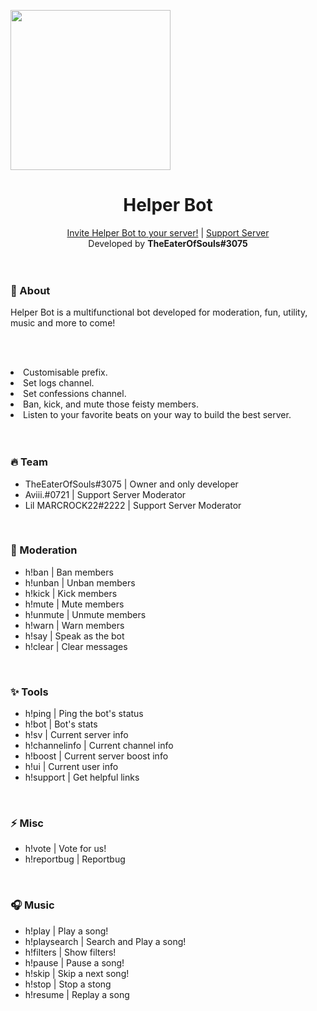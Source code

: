 <p>
<a href="https://discord.com/oauth2/authorize?client_id=761300013317488660&scope=bot&permissions=2146958847"><img src="https://cdn.discordapp.com/avatars/761300013317488660/a980f71785eb4e60caff03fdeaaf9369.png?size=2048" width="256" height="256"/></a>
</p>
<h1 style="text-align:center;">Helper Bot</h1>
<p style="text-align:center;"><a target="_blank" href="https://discord.com/oauth2/authorize?client_id=761300013317488660&scope=bot&permissions=2146958847">Invite Helper Bot to your server!</a> |
<a target="_blank" href="https://discord.gg/jNQkg9qdDM">Support Server</a>
    <br style="text-align:center;">Developed by <b>TheEaterOfSouls#3075</b>
<br><br>
<br>
</p><h3>🐲 About</h3>
<p>Helper Bot is a multifunctional bot developed for moderation, fun, utility, music and more to come!</p>
<br><p></p>
<br>
<li>Customisable prefix.</li>
<li>Set logs channel.</li>
<li>Set confessions channel.</li>
<li>Ban, kick, and mute those feisty members.</li>
<li>Listen to your favorite beats on your way to build the best server.</li>
<br>
<br>
<h3>🔥 Team</h3>
<ul>
  <li>TheEaterOfSouls#3075  | Owner and only developer</li>
  <li>Aviii.#0721  | Support Server Moderator</li>
  <li>Lil MARCROCK22#2222  | Support Server Moderator</li>
  </ul>
<br>
<h3>🔹 Moderation</h3>
<ul>
  <li>h!ban  |  Ban members</li>
  <li>h!unban  |  Unban members</li>
  <li>h!kick  |  Kick members</li>
  <li>h!mute  |  Mute members</li>
  <li>h!unmute  | Unmute members</li>
  <li>h!warn  | Warn members</li>
  <li>h!say  |  Speak as the bot</li>
  <li>h!clear  |  Clear messages</li>
  </ul>
<br>
<h3>✨ Tools</h3>
<ul>
  <li>h!ping  |  Ping the bot's status</li>
  <li>h!bot |  Bot's stats</li>
  <li>h!sv  |  Current server info</li>
  <li>h!channelinfo  |  Current channel info</li>
  <li>h!boost  |  Current server boost info</li>
  <li>h!ui  |  Current user info</li>
  <li>h!support  |  Get helpful links</li>
  </ul>
<br>
<h3>⚡ Misc</h3>
<ul>
  <li>h!vote  |  Vote for us!</li>
  <li>h!reportbug |  Reportbug</li>
  </ul>
<br>
<h3>🎧 Music</h3>
<ul>
  <li>h!play  |  Play a song!</li>
  <li>h!playsearch  |  Search and Play a song!</li>
  <li>h!filters  |  Show filters!</li>
  <li>h!pause  |  Pause a song!</li>
  <li>h!skip  |  Skip a next song!</li>
  <li>h!stop  |  Stop a stong</li>
  <li>h!resume  |  Replay a song</li>
  </ul>
<br>
</div>